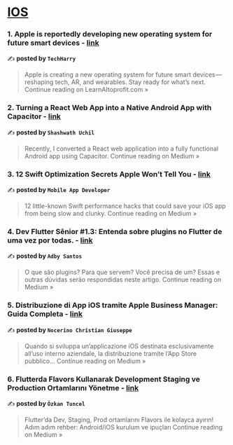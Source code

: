 
<h1><a href=https://medium.com/tag/ios/recommended target="_blank" rel="noopener noreferrer">IOS</a></h1>
<h3>1. Apple is reportedly developing new operating system for future smart devices - <a href="https://learnaitoprofit.com/apple-is-reportedly-developing-new-operating-system-for-future-smart-devices-f6310b2868e7?source=rss------ios-5" target="_blank" rel="noopener noreferrer">link</a></h3>

✍️ **posted by `TechHarry`**

<blockquote>Apple is creating a new operating system for future smart devices — reshaping tech, AR, and wearables. Stay ready for what’s next.
Continue reading on LearnAItoprofit.com »</blockquote>

<h3>2. Turning a React Web App into a Native Android App with Capacitor - <a href="https://medium.com/@shashwathamruthuchil/turning-a-react-web-app-into-a-native-android-app-with-capacitor-5ede3c151d17?source=rss------ios-5" target="_blank" rel="noopener noreferrer">link</a></h3>

✍️ **posted by `Shashwath Uchil`**

<blockquote>Recently, I converted a React web application into a fully functional Android app using Capacitor.
Continue reading on Medium »</blockquote>

<h3>3. 12 Swift Optimization Secrets Apple Won’t Tell You - <a href="https://medium.com/@avula.koti.realpage/12-swift-optimization-secrets-apple-wont-tell-you-f55ded6ce68b?source=rss------ios-5" target="_blank" rel="noopener noreferrer">link</a></h3>

✍️ **posted by `Mobile App Developer`**

<blockquote>12 little-known Swift performance hacks that could save your iOS app from being slow and clunky.
Continue reading on Medium »</blockquote>

<h3>4. Dev Flutter Sênior #1.3: Entenda sobre plugins no Flutter de uma vez por todas. - <a href="https://adbysantos.medium.com/dev-flutter-s%C3%AAnior-1-3-entenda-sobre-plugins-no-flutter-de-uma-vez-por-todas-d794ebc298f6?source=rss------ios-5" target="_blank" rel="noopener noreferrer">link</a></h3>

✍️ **posted by `Adby Santos`**

<blockquote>O que são plugins? Para que servem? Você precisa de um? Essas e outras dúvidas serão respondidas neste artigo.
Continue reading on Medium »</blockquote>

<h3>5. Distribuzione di App iOS tramite Apple Business Manager: Guida Completa - <a href="https://medium.com/@nocerino.christian.cn/distribuzione-di-app-ios-tramite-apple-business-manager-guida-completa-c17cbc53095f?source=rss------ios-5" target="_blank" rel="noopener noreferrer">link</a></h3>

✍️ **posted by `Nocerino Christian Giuseppe`**

<blockquote>Quando si sviluppa un’applicazione iOS destinata esclusivamente all’uso interno aziendale, la distribuzione tramite l’App Store pubblico…
Continue reading on Medium »</blockquote>

<h3>6. Flutterda Flavors Kullanarak Development Staging ve Production Ortamlarını Yönetme - <a href="https://ozkantuncel.medium.com/flutterda-flavors-kullanarak-development-staging-ve-production-ortamlar%C4%B1n%C4%B1-y%C3%B6netme-199c656505b9?source=rss------ios-5" target="_blank" rel="noopener noreferrer">link</a></h3>

✍️ **posted by `Özkan Tuncel`**

<blockquote>Flutter’da Dev, Staging, Prod ortamlarını Flavors ile kolayca ayırın! Adım adım rehber: Android/iOS kurulum ve ipuçları
Continue reading on Medium »</blockquote>

